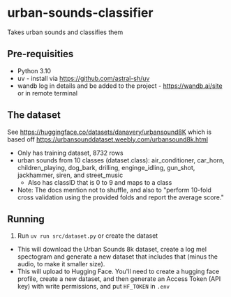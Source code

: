 # urban-sounds-classifier
Takes urban sounds and classifies them

## Pre-requisities 
- Python 3.10
- uv - install via https://github.com/astral-sh/uv
- wandb log in details and be added to the project - https://wandb.ai/site or in remote terminal 

## The dataset
See https://huggingface.co/datasets/danavery/urbansound8K which is based off https://urbansounddataset.weebly.com/urbansound8k.html
- Only has training dataset, 8732 rows
- urban sounds from 10 classes (dataset.class): air_conditioner, car_horn, children_playing, dog_bark, drilling, enginge_idling, gun_shot, jackhammer, siren, and street_music
    - Also has classID that is 0 to 9 and maps to a class
- Note: The docs mention not to shuffle, and also to "perform 10-fold cross validation using the provided folds and report the average score."

## Running 
1. Run `uv run src/dataset.py` or create the dataset
- This will download the Urban Sounds 8k dataset, create a log mel spectogram and generate a new dataset that includes that (minus the audio, to make it smaller size).
- This will upload to Hugging Face. You'll need to create a hugging face profile, create a new dataset, and then generate an Access Token (API key) with write permissions, and put `HF_TOKEN` in `.env`